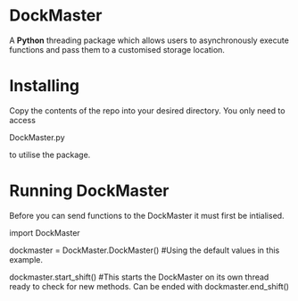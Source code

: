 # DockMaster
A **Python** threading package which allows users to asynchronously execute functions and pass them to a customised storage location.

# Installing
Copy the contents of the repo into your desired directory. You only need to access

  DockMaster.py
  
to utilise the package.

# Running DockMaster
Before you can send functions to the DockMaster it must first be intialised.

  import DockMaster
  
  dockmaster = DockMaster.DockMaster() #Using the default values in this example.
  
  dockmaster.start_shift() #This starts the DockMaster on its own thread ready to check for new methods. Can be ended with dockmaster.end_shift()
